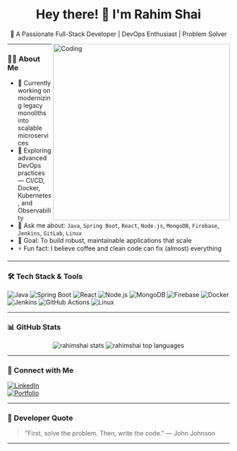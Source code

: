 <h1 align="center">Hey there! 👋 I'm Rahim Shai</h1>
<p align="center">🚀 A Passionate Full-Stack Developer | DevOps Enthusiast | Problem Solver</p>

<img align="right" alt="Coding" width="400" src="https://cdn.dribbble.com/users/1162077/screenshots/3848914/programmer.gif" />

---

### 🙋‍♂️ About Me

- 🔭 Currently working on modernizing legacy monoliths into scalable microservices
- 🌱 Exploring advanced DevOps practices — CI/CD, Docker, Kubernetes, and Observability
- 💬 Ask me about: `Java`, `Spring Boot`, `React`, `Node.js`, `MongoDB`, `Firebase`, `Jenkins`, `GitLab`, `Linux`
- 🎯 Goal: To build robust, maintainable applications that scale
- ⚡ Fun fact: I believe coffee and clean code can fix (almost) everything

---

### 🛠️ Tech Stack & Tools

![Java](https://img.shields.io/badge/Java-ED8B00?style=for-the-badge&logo=java&logoColor=white)
![Spring Boot](https://img.shields.io/badge/Spring_Boot-6DB33F?style=for-the-badge&logo=spring-boot&logoColor=white)
![React](https://img.shields.io/badge/React-20232A?style=for-the-badge&logo=react&logoColor=61DAFB)
![Node.js](https://img.shields.io/badge/Node.js-339933?style=for-the-badge&logo=nodedotjs&logoColor=white)
![MongoDB](https://img.shields.io/badge/MongoDB-4EA94B?style=for-the-badge&logo=mongodb&logoColor=white)
![Firebase](https://img.shields.io/badge/Firebase-ffca28?style=for-the-badge&logo=firebase&logoColor=black)
![Docker](https://img.shields.io/badge/Docker-2496ED?style=for-the-badge&logo=docker&logoColor=white)
![Jenkins](https://img.shields.io/badge/Jenkins-D24939?style=for-the-badge&logo=jenkins&logoColor=white)
![GitHub Actions](https://img.shields.io/badge/GitHub_Actions-2088FF?style=for-the-badge&logo=github-actions&logoColor=white)
![Linux](https://img.shields.io/badge/Linux-FCC624?style=for-the-badge&logo=linux&logoColor=black)

---

### 📊 GitHub Stats

<p align="center">
  <img src="https://github-readme-stats.vercel.app/api?username=rahimshai&show_icons=true&theme=radical" alt="rahimshai stats" />
  <img src="https://github-readme-stats.vercel.app/api/top-langs/?username=rahimshai&layout=compact&theme=radical" alt="rahimshai top languages" />
</p>

---

### 🔗 Connect with Me

[![LinkedIn](https://img.shields.io/badge/LinkedIn-blue?style=for-the-badge&logo=linkedin&logoColor=white)](https://www.linkedin.com/in/rahimshai)  
[![Portfolio](https://img.shields.io/badge/Portfolio-000000?style=for-the-badge&logo=firefox&logoColor=white)](https://rahimshai.github.io)

---

### 💬 Developer Quote

> "First, solve the problem. Then, write the code." — John Johnson

---

